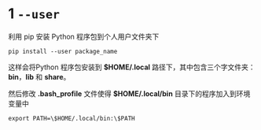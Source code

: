 

# 1 `--user`

利用 pip 安装 Python 程序包到个人用户文件夹下

```shell
pip install --user package_name
```



这样会将Python 程序包安装到 **$HOME/.local** 路径下，其中包含三个字文件夹：**bin**，**lib** 和 **share**。



 然后修改 **.bash_profile** 文件使得 **$HOME/.local/bin** 目录下的程序加入到环境变量中

```shell
export PATH=\$HOME/.local/bin:\$PATH
```

